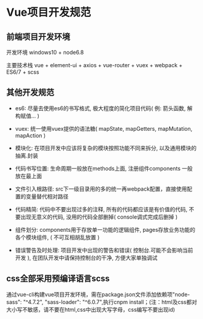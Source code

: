 # Vue项目开发规范

## 前端项目开发环境

开发环境 windows10 + node6.8

主要技术栈 vue + element-ui + axios + vue-router + vuex + webpack + ES6/7 + scss



## 其他开发规范

* es6: 尽量去使用es6的书写格式, 极大程度的简化项目代码( 例: 箭头函数, 解构赋值... )

* vuex: 统一使用vuex提供的语法糖( mapState,  mapGetters, mapMutation,  mapAction )

* 模块化: 在项目开发中应该将复杂的模块按照功能不同来拆分, 以及通用模块的抽离.封装

* 代码书写位置: 生命周期一般放在methods上面, 注册组件components 一般放在最上面

* 文件引入根路径: src下一级目录用的多的统一再webpack配置，直接使用配置的变量替代相对路径

* 代码精简: 代码中不要出现过多的注释, 所有的代码都应该是有价值的代码, 不要出现无意义的代码, 没用的代码全部删掉( console调式完成后删掉 )

* 组件划分: components用于存放单一功能的逻辑组件, pages存放业务功能的各个模块组件, ( 不可互相胡乱放置 )

* 错误警告及时处理: 项目开发中出现的警告和错误( 控制台.可能不会影响当前开发 ), 在团队开发中请保持控制台的干净, 方便大家单独调试

## css全部采用预编译语言scss

通过vue-cli构建vue项目开发环境，需在package.json文件添加依赖项"node-sass": "^4.7.2", "sass-loader": "^6.0.7",执行cnpm install；(注：html及css都对大小写不敏感，请不要在html,css中出现大写字母，css编写不要出现id)




